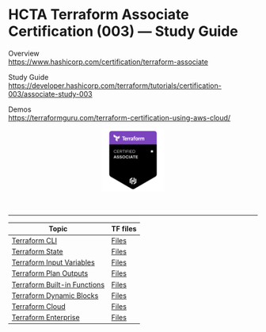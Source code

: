 # HCTA Terraform Associate Certification (003) — Study Guide

Overview  
https://www.hashicorp.com/certification/terraform-associate

Study Guide  
https://developer.hashicorp.com/terraform/tutorials/certification-003/associate-study-003

Demos  
https://terraformguru.com/terraform-certification-using-aws-cloud/

<p align="center">
  <img src="hcta-badge.webp" {:height="25%" width="25%"}>
</p>
<br/>

---  

**Topic**	| TF files |
--------- | -------- |
[Terraform CLI](cli/README.md)  | [Files](cli/)  |
[Terraform State](state/README.md)  | [Files](state/)  |
[Terraform Input Variables](variables/README.md)  | [Files](variables/)  |
[Terraform Plan Outputs](outputs/README.md)  | [Files](outputs/) |
[Terraform Built-in Functions ](builtins/README.md)  | [Files](builtins/)  |
[Terraform Dynamic Blocks](dynamic/README.md)  | [Files](dynamic/)  |
[Terraform Cloud](tfc/README.md)  | [Files](tfc/)  |
[Terraform Enterprise](tfe/README.md)  | [Files](tfe/)  |